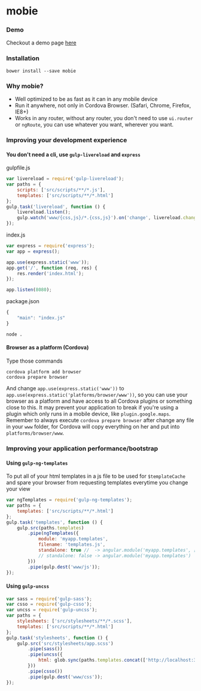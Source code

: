 # mobie

### Demo

Checkout a demo page [here](http://ngmobie.github.io/mobie-demo/#/app/index)

### Installation

```
bower install --save mobie
```

### Why mobie?

- Well optimized to be as fast as it can in any mobile device
- Run it anywhere, not only in Cordova Browser. (Safari, Chrome, Firefox, IE8+)
- Works in any router, without any router, you don't need to use `ui.router` or `ngRoute`, you can use whatever you want, wherever you want.

### Improving your development experience

#### You don't need a cli, use `gulp-livereload` and `express`

gulpfile.js
```js
var livereload = require('gulp-livereload');
var paths = {
	scripts: ['src/scripts/**/*.js'],
	templates: ['src/scripts/**/*.html']
};
gulp.task('livereload', function () {
	livereload.listen();
	gulp.watch('www/{css,js}/*.{css,js}').on('change', livereload.changed);
});
```

index.js
```js
var express = require('express');
var app = express();

app.use(express.static('www'));
app.get('/', function (req, res) {
	res.render('index.html');
});

app.listen(8080);
```

package.json
```js
{
	"main": "index.js"
}
```

```
node .
```

#### Browser as a platform (Cordova)

Type those commands 
```
cordova platform add browser
cordova prepare browser
```

And change `app.use(express.static('www'))` to `app.use(express.static('platforms/browser/www'))`, so you can use your browser as a platform and have access to all Cordova plugins or something close to this. It may prevent your application to break if you're using a plugin which only runs in a mobile device, like `plugin.google.maps`. Remember to always execute `cordova prepare browser` after change any file in your `www` folder, for Cordova will copy everything on her and put into `platforms/browser/www`.

### Improving your application performance/bootstrap

#### Using `gulp-ng-templates`

To put all of your html templates in a js file to be used for `$templateCache` and spare your browser from requesting templates everytime you change your view

```js
var ngTemplates = require('gulp-ng-templates');
var paths = {
	templates: ['src/scripts/**/*.html']
};
gulp.task('templates', function () {
	gulp.src(paths.templates)
		.pipe(ngTemplates({
			module: 'myapp.templates',
			filename: 'templates.js',
			standalone: true //  -> angular.module('myapp.templates', [])
			// standalone: false -> angular.module('myapp.templates')
		}))
		.pipe(gulp.dest('www/js'));
});
```

#### Using `gulp-uncss`

```js
var sass = require('gulp-sass');
var csso = require('gulp-csso');
var uncss = require('gulp-uncss');
var paths = {
	stylesheets: ['src/stylesheets/**/*.scss'],
	templates: ['src/scripts/**/*.html']
};
gulp.task('stylesheets', function () {
	gulp.src('src/stylesheets/app.scss')
		.pipe(sass())
		.pipe(uncss({
			html: glob.sync(paths.templates.concat(['http://localhost:3000']))
		}))
		.pipe(csso())
		.pipe(gulp.dest('www/css'));
});
```